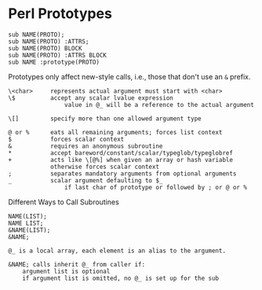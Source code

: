 # Perl Prototypes

    sub NAME(PROTO);
    sub NAME(PROTO) :ATTRS;
    sub NAME(PROTO) BLOCK
    sub NAME(PROTO) :ATTRS BLOCK
    sub NAME :prototype(PROTO)

Prototypes only affect new-style calls, i.e., those that don't use an
`&` prefix.

    \<char>     represents actual argument must start with <char>
    \$          accept any scalar lvalue expression
                    value in @_ will be a reference to the actual argument

    \[]         specify more than one allowed argument type
    
    @ or %      eats all remaining arguments; forces list context
    $           forces scalar context
    &           requires an anonymous subroutine
    *           accept bareword/constant/scalar/typeglob/typeglobref
    +           acts like \[@%] when given an array or hash variable
                otherwise forces scalar context
    ;           separates mandatory arguments from optional arguments
    _           scalar argument defaulting to $_
                    if last char of prototype or followed by ; or @ or %

Different Ways to Call Subroutines

    NAME(LIST);
    NAME LIST;
    &NAME(LIST);
    &NAME;

    @_ is a local array, each element is an alias to the argument.

    &NAME; calls inherit @_ from caller if:
        argument list is optional
        if argument list is omitted, no @_ is set up for the sub
